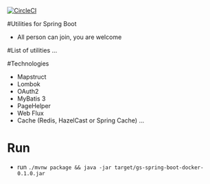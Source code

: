 [![CircleCI](https://circleci.com/gh/joaoMAMarques/spring-boot-utilities/tree/master.svg?style=svg)](https://circleci.com/gh/joaoMAMarques/spring-boot-utilities/tree/master)

#Utilities for Spring Boot
* All person can join, you are welcome

#List of utilities
...

#Technologies
* Mapstruct
* Lombok
* OAuth2
* MyBatis 3
* PageHelper
* Web Flux
* Cache (Redis, HazelCast or Spring Cache)
...

# Run
* run
```./mvnw package && java -jar target/gs-spring-boot-docker-0.1.0.jar```


